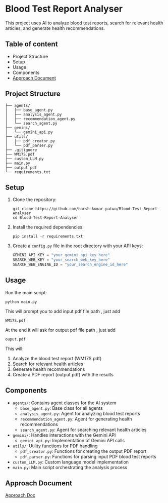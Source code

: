 # Blood Test Report Analyser 

This project uses AI to analyze blood test reports, search for relevant health articles, and generate health recommendations.

## Table of content
   - Project Structure
   - Setup
   - Usage
   - Components
   - [Approach Document](https://docs.google.com/document/d/1qswPhiAZiHuFvGDQlNAxWRFoS7MrNRlAeg1ZwoXzVZU/edit?usp=sharing)

## Project Structure

```
├── agents/
│   ├── base_agent.py
│   ├── analysis_agent.py
│   ├── recommendation_agent.py
│   └── search_agent.py
├── gemini/
│   └── gemini_api.py
├── utils/
│   ├── pdf_creator.py
│   └── pdf_parser.py
├── .gitignore
├── WM17S.pdf
├── custom_LLM.py
├── main.py
├── output.pdf
└── requirements.txt
```

## Setup

1. Clone the repository:
   ```
   git clone https://github.com/harsh-kumar-patwa/Blood-Test-Report-Analyser
   cd Blood-Test-Report-Analyser
   ```

2. Install the required dependencies:
   ```
   pip install -r requirements.txt
   ```

3. Create a `config.py` file in the root directory with your API keys:
   ```python
   GEMINI_API_KEY = "your_gemini_api_key_here"
   SEARCH_WEB_KEY = "your_search_web_key_here"
   SEARCH_WEB_ENGINE_ID = "your_search_engine_id_here"
   ```


## Usage

Run the main script:

```
python main.py
```
This will prompt you to add input pdf file path , just add 

```
WM17S.pdf
```

At the end it will ask for output pdf file path , just add

```
ouput.pdf
```



This will:
1. Analyze the blood test report (WM17S.pdf)
2. Search for relevant health articles
3. Generate health recommendations
4. Create a PDF report (output.pdf) with the results

## Components

- `agents/`: Contains agent classes for the AI system
  - `base_agent.py`: Base class for all agents
  - `analysis_agent.py`: Agent for analyzing blood test reports
  - `recommendation_agent.py`: Agent for generating health recommendations
  - `search_agent.py`: Agent for searching relevant health articles
- `gemini/`: Handles interactions with the Gemini API
  - `gemini_api.py`: Implementation of Gemini API calls
- `utils/`: Utility functions for PDF handling
  - `pdf_creator.py`: Functions for creating the output PDF report
  - `pdf_parser.py`: Functions for parsing input PDF blood test reports
- `custom_LLM.py`: Custom language model implementation
- `main.py`: Main script orchestrating the analysis process

## Approach Document 
[Approach Doc](https://docs.google.com/document/d/1qswPhiAZiHuFvGDQlNAxWRFoS7MrNRlAeg1ZwoXzVZU/edit?usp=sharing)

